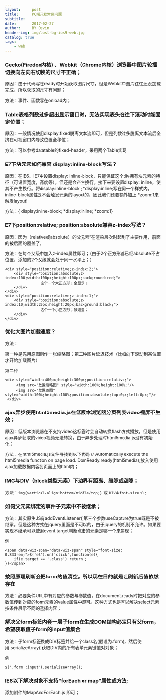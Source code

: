 ```yaml
---
layout:     post
title:      PC端开发常见问题
subtitle:  
date:       2017-02-27
author:     BY Devin
header-img: img/post-bg-ios9-web.jpg
catalog: true
tags:
    - web
---
```


### Gecko(Firedox内核) 、Webkit（Chrome内核）浏览器中图片轮播切换向左向右切换的尺寸不正确；

原因：由于代码写在ready时开始获取图片尺寸，但是Webkit中图片往往还没加载完成，所以获取的尺寸有问题；

方法：事件、函数写在onload内；

### Table表格列数过多超出显示窗口时，无法实现表头在往下滚动时能固定位置；

原因：一般情况使用display:fixed脱离文本流即可，但是列数过多脱离文本流后全挤在可视窗口内导致位置全移位；

方法：可以参考datatable的fixed-header，采用两个Table实现

### E7下块元素如何兼容 display:inline-block写法？

原因：在IE6、IE7中设置display: inline-block，只能保证这个div拥有块元素的特征（可设置宽度，高度等），但还是会产生换行。接下来要设置display: inline，使其不产生换行。将display:inline-block ; *display:inline;写在同一个样式内，inline-block属性是不会触发元素的layout的，因此我们还要额外加上 *zoom:1来触发layout!

方法：{ display:inline-block;  *display:inline;  *zoom:1}

### E7下position:relative; position:absolute兼容z-index写法？

原因：因为（relative或absolute）的父元素”在渲染层次时起到了主要作用，前面的被后面的覆盖了。

方法：在每个父级中加入z-index属性即可；（由于2个正方形都已经absolute不占位置，添加的2个父级就会处于同一水平上；）

```
<div style="position:relative;z-index:2;">
	<div style="position:absolute;z-index:100;width:100px;height:100px;background:red;">
                这个一个大正方形；全显示；
	</div>
</div>
<div style="position:relative;z-index:1;">
	<div style="position:absolute;z-index:10;width:20px;height:20px;background:black;">
                这个一个小正方形；被遮盖；
	</div>
</div>
```

### 优化大图片加载速度？

方法：

第一种是先用原图制作一张缩略图；第二种图片延迟技术（比如向下滚动到某位置才开始加载图片）


第二种
```
<div style="width:400px;height:300px;position:relative;">    
     <img src="放置缩略图" style="width:100%;height:100%;"/> 
     <img src="放置原图"  style="width:100%;height:100%;position:absolute;top:0px;left:0px;"/>
 </div>
 ```

### ajax异步使用html5media.js在低版本浏览器分页列表video视屏不生效；

原因：低版本浏览器在不支持video这标签时会自动转换flash方式播放，但是使用ajax异步获取的video视频无法转换，由于异步处理时html5media.js没有初始化；

方法：在html5media.js文件寻找到以下代码
// Automatically execute the html5media function on page load.
DomReady.ready(html5media);放入使用ajax加载数据内容到页面上的html内；

### IMG与DIV（block类型元素）下边界有距离、缝隙或空隙；

方法：`img{vertical-align:bottom/middle/top;}` 或 `DIV中font-size:0` ;

### 如何父元素绑定的事件子元素中不被继承；

方法：其实原生JS有addEventListener()第三个参数useCapture为true既是不被继承。但是这种方式在jquery里面是不可以的，由于jquery的机制不允许。如果要实现不继承可以使用event.target判断点击的元素是哪一个来实现；

例

```
<span data-wiz-span="data-wiz-span" style="font-size: 0.833rem;">$('el').on('click',function(e){
    if(e.target == '.class') return ;
})</span>
```

### 按照原理刷新会把form的值清空。所以现在目的就是让刷新后值依然存在

方法：必要条件URL中有对应的参数与参数值，在document.ready时把对应的参数值传到对应的form元素的value属性中即可。这种方式也是可以解决select元素按条件展示不同的选择内容；

### 解决父form标签内套一层子form在生成DOM结构必定只有父form，希望获取值子form的input值集合

方法：子form标签换成DIV标签并给一个class名(假设为.form)，然后使用.serializeArray()获取DIV内的所有表单元素键值对对象；

例

`$('.form :input').serializeArray();`

### IE8以下解决对象不支持“forEach or map”属性或方法;

添加附件的MapAndForEach.js 即可；
